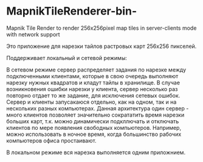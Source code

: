 # MapnikTileRenderer-bin-

Mapnik Tile Render to render 256x256pixel map tiles in server-clients mode with network support

Это приложение для нарезки тайлов растровых карт 256х256 пикселей.

Поддерживает локальный и сетевой режимы:

В сетевом режиме сервер распределяет задания по нарезке между подключенными клиентами,
которые в свою очередь выполняют нарезку нужных квадратов и кладут тайлы в хранилище.
В случае возникновения ошибки нарезки у клиента, сервер несколько раз повторно отдает
то же задание, для исключения сетевых ошибок. Сервер и клиенты запусакаюся отдельно, как
на одном, так и на нескольких разных компьютерах. Данная архитектура один сервер - много
клиентов позволяет значительно сократатить время нарезки больших карт, т.к. можно динамически
подкллючать и отключать клиентов по мере появления свободных компьютеров. Например, можно
использовать в ночное время, когда большинство рабочих компьютеров офиса простаивают.

В локальном режиме вся нарезка выполняется одним приложнием.
